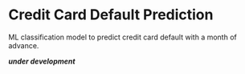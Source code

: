 # Credit Card Default Prediction
ML classification model to predict credit card default with a month of advance.


***under development***
